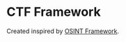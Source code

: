 # CTF Framework

Created inspired by [OSINT Framework](https://github.com/lockfale/osint-framework).
